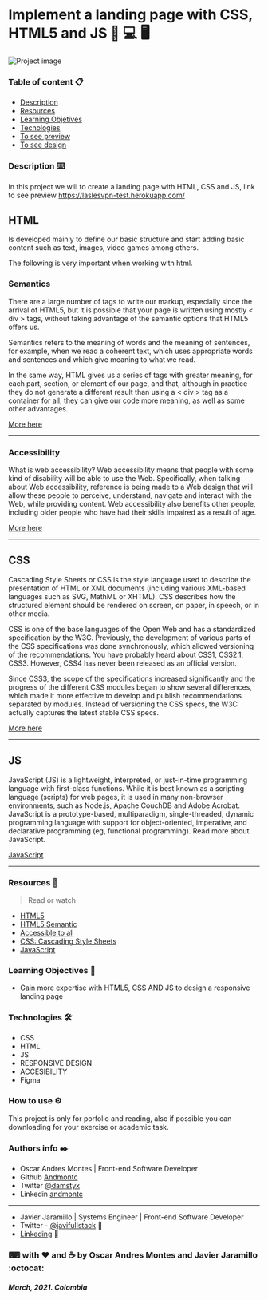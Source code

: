 # Implement a landing page with CSS, HTML5 and JS 📱 💻 🖥



![Project image](https://i.ibb.co/dQMpRZM/lasles.png)

<a id="content"></a> 

### Table of content 📋

- [Description](#description)
- [Resources](#resources)
- [Learning Objetives](#learning-objectives)
- [Tecnologies](#technologies)
- [To see preview](https://laslesvpn2.herokuapp.com/)
- [To see design](https://www.figma.com/file/FBKj7FLMIVLBuBoAj8alwP/LaslesVPN-Test?node-id=0%3A1)

### Description ⌨️

<a id="description"></a>
In this project we will to create a landing page with HTML, CSS and JS, link to see preview https://laslesvpn-test.herokuapp.com/

## HTML

Is developed mainly to define our basic structure and start adding basic content such as text, images, video games among others.

The following is very important when working with html.

### Semantics

There are a large number of tags to write our markup, especially since the arrival of HTML5, but it is possible that your page is written using mostly < div > tags, without taking advantage of the semantic options that HTML5 offers us.

Semantics refers to the meaning of words and the meaning of sentences, for example, when we read a coherent text, which uses appropriate words and sentences and which give meaning to what we read.

In the same way, HTML gives us a series of tags with greater meaning, for each part, section, or element of our page, and that, although in practice they do not generate a different result than using a < div > tag as a container for all, they can give our code more meaning, as well as some other advantages.

[More here](https://en.wikipedia.org/wiki/HTML)
___

### Accessibility

What is web accessibility?
Web accessibility means that people with some kind of disability will be able to use the Web. Specifically, when talking about Web accessibility, reference is being made to a Web design that will allow these people to perceive, understand, navigate and interact with the Web, while providing content. Web accessibility also benefits other people, including older people who have had their skills impaired as a result of age.

[More here](https://web.dev/accessible/?gclid=Cj0KCQiAhP2BBhDdARIsAJEzXlGqvYsIkVtPZ582QkUSiw0NyevHFuejs7-Ml3D8vRaq2_4EDFwUmsEaAky_EALw_wcB)
___

## CSS
Cascading Style Sheets or CSS is the style language used to describe the presentation of HTML or XML documents (including various XML-based languages ​​such as SVG, MathML or XHTML). CSS describes how the structured element should be rendered on screen, on paper, in speech, or in other media.

CSS is one of the base languages ​​of the Open Web and has a standardized specification by the W3C. Previously, the development of various parts of the CSS specifications was done synchronously, which allowed versioning of the recommendations. You have probably heard about CSS1, CSS2.1, CSS3. However, CSS4 has never been released as an official version.

Since CSS3, the scope of the specifications increased significantly and the progress of the different CSS modules began to show several differences, which made it more effective to develop and publish recommendations separated by modules. Instead of versioning the CSS specs, the W3C actually captures the latest stable CSS specs.

[More here](https://developer.mozilla.org/en-US/docs/Web/CSS)
___

## JS

JavaScript (JS) is a lightweight, interpreted, or just-in-time programming language with first-class functions. While it is best known as a scripting language (scripts) for web pages, it is used in many non-browser environments, such as Node.js, Apache CouchDB and Adobe Acrobat. JavaScript is a prototype-based, multiparadigm, single-threaded, dynamic programming language with support for object-oriented, imperative, and declarative programming (eg, functional programming). Read more about JavaScript.

[JavaScript](https://developer.mozilla.org/en-US/docs/Web/JavaScript)
___

### Resources 📖
<a id="resources"></a>

>Read or watch

- [HTML5](https://en.wikipedia.org/wiki/HTML)
- [HTML5 Semantic](https://www.w3schools.com/html/html5_semantic_elements.asp)
- [Accessible to all](https://web.dev/accessible/?gclid=Cj0KCQiAhP2BBhDdARIsAJEzXlGqvYsIkVtPZ582QkUSiw0NyevHFuejs7-Ml3D8vRaq2_4EDFwUmsEaAky_EALw_wcB)
- [CSS: Cascading Style Sheets](https://developer.mozilla.org/en-US/docs/Web/CSS)
- [JavaScript](https://developer.mozilla.org/en-US/docs/Web/JavaScript)

### Learning Objectives 🚀
<a id="learning-objectives"></a>
- Gain more expertise with HTML5, CSS AND JS to design a responsive landing page

### Technologies 🛠️
<a id="technologies"></a>
- CSS
- HTML
- JS
- RESPONSIVE DESIGN
- ACCESIBILITY
- Figma

### How to use ⚙️

This project is only for porfolio and reading, also if possible you can downloading for your exercise or academic task.


### Authors info ✒️
- Oscar Andres Montes | Front-end Software Developer
- Github [Andmontc](https://github.com/andmontc) 
- Twitter [@damstyx](https://twitter.com/damstyx) 
- Linkedin [andmontc](https://www.linkedin.com/in/andmontc) 
___

- Javier Jaramillo | Systems Engineer | Front-end Software Developer
- Twitter - [@javifullstack](https://twitter.com/javifullstack) :blue_heart:
- [Linkeding](https://www.linkedin.com/in/javier-jaramillo-346b681a1/) :gem:


### ⌨ with ❤ ️and ☕ by Oscar Andres Montes and Javier Jaramillo :octocat:

##### March, 2021. Colombia

